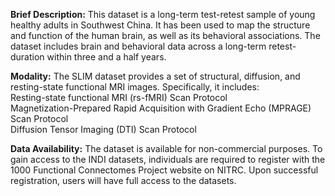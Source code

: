 **Brief Description:** This dataset is a long-term test-retest sample of young healthy adults in Southwest China. It has been used to map the structure and function of the human brain, as well as its behavioral associations. The dataset includes brain and behavioral data across a long-term retest-duration within three and a half years.<br>

**Modality:** The SLIM dataset provides a set of structural, diffusion, and resting-state functional MRI images. Specifically, it includes:<br>
Resting-state functional MRI (rs-fMRI) Scan Protocol<br>
Magnetization-Prepared Rapid Acquisition with Gradient Echo (MPRAGE) Scan Protocol<br>
Diffusion Tensor Imaging (DTI) Scan Protocol<br>

**Data Availability:** The dataset is available for non-commercial purposes. To gain access to the INDI datasets, individuals are required to register with the 1000 Functional Connectomes Project website on NITRC. Upon successful registration, users will have full access to the datasets.
